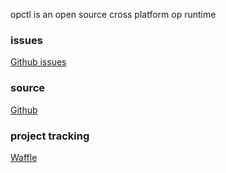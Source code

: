 opctl is an open source cross platform op runtime

### issues
[Github issues](https://github.com/opspec-io/opctl/issues)

### source
[Github](https://github.com/opspec-io/opctl)

### project tracking
[Waffle](https://waffle.io/opspec-io/opctl)
